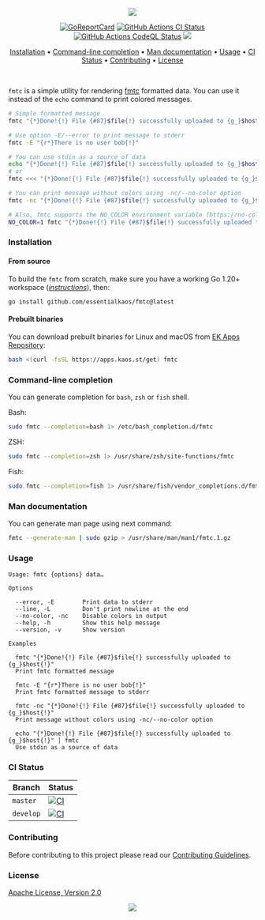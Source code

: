 <p align="center"><a href="#readme"><img src="https://gh.kaos.st/fmtc.svg"/></a></p>

<p align="center">
  <a href="https://kaos.sh/r/fmtc"><img src="https://kaos.sh/r/fmtc.svg" alt="GoReportCard" /></a>
  <a href="https://kaos.sh/w/fmtc/ci"><img src="https://kaos.sh/w/fmtc/ci.svg" alt="GitHub Actions CI Status" /></a>
  <a href="https://kaos.sh/w/fmtc/codeql"><img src="https://kaos.sh/w/fmtc/codeql.svg" alt="GitHub Actions CodeQL Status" /></a>
  <a href="#license"><img src="https://gh.kaos.st/apache2.svg"></a>
</p>

<p align="center"><a href="#installation">Installation</a> • <a href="#command-line-completion">Command-line completion</a> • <a href="#man-documentation">Man documentation</a> • <a href="#usage">Usage</a> • <a href="#ci-status">CI Status</a> • <a href="#contributing">Contributing</a> • <a href="#license">License</a></p>

<br/>

`fmtc` is a simple utility for rendering [fmtc](https://github.com/essentialkaos/ek/tree/master/fmtc#readme) formatted data. You can use it instead of the `echo` command to print colored messages.

```bash
# Simple formatted message
fmtc "{*}Done!{!} File {#87}$file{!} successfully uploaded to {g_}$host{!}"

# Use option -E/--error to print message to stderr
fmtc -E "{r*}There is no user bob{!}"

# You can use stdin as a source of data
echo "{*}Done!{!} File {#87}$file{!} successfully uploaded to {g_}$host{!}" | fmtc
# or
fmtc <<< "{*}Done!{!} File {#87}$file{!} successfully uploaded to {g_}$host{!}"

# You can print message without colors using -nc/--no-color option
fmtc -nc "{*}Done!{!} File {#87}$file{!} successfully uploaded to {g_}$host{!}"

# Also, fmtc supports the NO_COLOR environment variable (https://no-color.org)
NO_COLOR=1 fmtc "{*}Done!{!} File {#87}$file{!} successfully uploaded to {g_}$host{!}"
```

### Installation

#### From source

To build the `fmtc` from scratch, make sure you have a working Go 1.20+ workspace (_[instructions](https://go.dev/doc/install)_), then:

```
go install github.com/essentialkaos/fmtc@latest
```

#### Prebuilt binaries

You can download prebuilt binaries for Linux and macOS from [EK Apps Repository](https://apps.kaos.st/fmtc/latest):

```bash
bash <(curl -fsSL https://apps.kaos.st/get) fmtc
```

### Command-line completion

You can generate completion for `bash`, `zsh` or `fish` shell.

Bash:
```bash
sudo fmtc --completion=bash 1> /etc/bash_completion.d/fmtc
```

ZSH:
```bash
sudo fmtc --completion=zsh 1> /usr/share/zsh/site-functions/fmtc
```

Fish:
```bash
sudo fmtc --completion=fish 1> /usr/share/fish/vendor_completions.d/fmtc.fish
```

### Man documentation

You can generate man page using next command:

```bash
fmtc --generate-man | sudo gzip > /usr/share/man/man1/fmtc.1.gz
```

### Usage

```
Usage: fmtc {options} data…

Options

  --error, -E        Print data to stderr
  --line, -L         Don't print newline at the end
  --no-color, -nc    Disable colors in output
  --help, -h         Show this help message
  --version, -v      Show version

Examples

  fmtc "{*}Done!{!} File {#87}$file{!} successfully uploaded to {g_}$host{!}"
  Print fmtc formatted message

  fmtc -E "{r*}There is no user bob{!}"
  Print fmtc formatted message to stderr

  fmtc -nc "{*}Done!{!} File {#87}$file{!} successfully uploaded to {g_}$host{!}"
  Print message without colors using -nc/--no-color option

  echo "{*}Done!{!} File {#87}$file{!} successfully uploaded to {g_}$host{!}" | fmtc
  Use stdin as a source of data
```

### CI Status

| Branch | Status |
|--------|----------|
| `master` | [![CI](https://kaos.sh/w/fmtc/ci.svg?branch=master)](https://kaos.sh/w/fmtc/ci?query=branch:master) |
| `develop` | [![CI](https://kaos.sh/w/fmtc/ci.svg?branch=develop)](https://kaos.sh/w/fmtc/ci?query=branch:develop) |

### Contributing

Before contributing to this project please read our [Contributing Guidelines](https://github.com/essentialkaos/contributing-guidelines#contributing-guidelines).

### License

[Apache License, Version 2.0](http://www.apache.org/licenses/LICENSE-2.0)

<p align="center"><a href="https://essentialkaos.com"><img src="https://gh.kaos.st/ekgh.svg"/></a></p>
